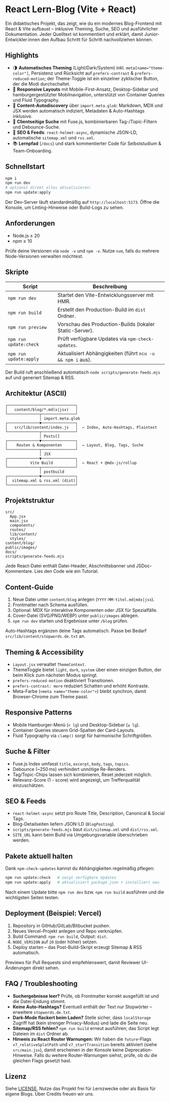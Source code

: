 # React Lern-Blog (Vite + React)

Ein didaktisches Projekt, das zeigt, wie du ein modernes Blog-Frontend mit React & Vite aufbaust – inklusive Theming, Suche, SEO und ausführlicher Dokumentation. Jeder Quelltext ist kommentiert und erklärt, damit Junior-Entwickler:innen den Aufbau Schritt für Schritt nachvollziehen können.

## Highlights

- 🌗 **Automatisches Theming** (Light/Dark/System) inkl. `meta[name="theme-color"]`, Persistenz und Rücksicht auf `prefers-contrast` & `prefers-reduced-motion`; der Theme-Toggle ist ein einzelner zyklischer Button, der die Modi durchschaltet.
- 📱 **Responsive Layouts** mit Mobile-First-Ansatz, Desktop-Sidebar und hamburgergestützter Mobilnavigation, unterstützt von Container Queries und Fluid Typography.
- 🧭 **Content-Autodiscovery** über `import.meta.glob`: Markdown, MDX und JSX werden automatisch indiziert, Metadaten & Auto-Hashtags inklusive.
- 🔎 **Clientseitige Suche** mit Fuse.js, kombinierbaren Tag-/Topic-Filtern und Debounce-Suche.
- 🧠 **SEO & Feeds**: `react-helmet-async`, dynamische JSON-LD, automatische `sitemap.xml` und `rss.xml`.
- 📚 **Lernpfad** (`/docs`) und stark kommentierter Code für Selbststudium & Team-Onboarding.

## Schnellstart

```bash
npm i
npm run dev
# optional direkt alles aktualisieren:
npm run update:apply
```

Der Dev-Server läuft standardmäßig auf `http://localhost:5173`. Öffne die Konsole, um Linting-Hinweise oder Build-Logs zu sehen.

## Anforderungen

- Node.js ≥ 20
- npm ≥ 10

Prüfe deine Versionen via `node -v` und `npm -v`. Nutze `nvm`, falls du mehrere Node-Versionen verwalten möchtest.

## Skripte

| Script               | Beschreibung                                                                 |
| -------------------- | ---------------------------------------------------------------------------- |
| `npm run dev`        | Startet den Vite-Entwicklungsserver mit HMR.                                 |
| `npm run build`      | Erstellt den Production-Build im `dist` Ordner.                              |
| `npm run preview`    | Vorschau des Production-Builds (lokaler Static-Server).                      |
| `npm run update:check` | Prüft verfügbare Updates via `npm-check-updates`.                         |
| `npm run update:apply` | Aktualisiert Abhängigkeiten (führt `ncu -u && npm i` aus).                |

Der Build ruft anschließend automatisch `node scripts/generate-feeds.mjs` auf und generiert Sitemap & RSS.

## Architektur (ASCII)

```
┌──────────────────────────────┐
│   content/blog/*.md(x|jsx)   │
└──────────────┬───────────────┘
               │ import.meta.glob
┌──────────────▼───────────────┐
│   src/lib/content/index.js   │  ← Index, Auto-Hashtags, Plaintext
└──────────────┬───────────────┘
               │ Posts[]
┌──────────────▼───────────────┐
│    Routen & Komponenten      │  ← Layout, Blog, Tags, Suche
└──────────────┬───────────────┘
               │ JSX
┌──────────────▼───────────────┐
│          Vite Build          │  ← React + @mdx-js/rollup
└──────────────┬───────────────┘
               │ postbuild
┌──────────────▼───────────────┐
│  sitemap.xml & rss.xml (dist)│
└──────────────────────────────┘
```

## Projektstruktur

```
src/
  App.jsx
  main.jsx
  components/
  routes/
  lib/content/
  styles/
content/blog/
public/images/
docs/
scripts/generate-feeds.mjs
```

Jede React-Datei enthält Datei-Header, Abschnittsbanner und JSDoc-Kommentare. Lies den Code wie ein Tutorial.

## Content-Guide

1. Neue Datei unter `content/blog` anlegen (`YYYY-MM-titel.md|mdx|jsx`).
2. Frontmatter nach Schema ausfüllen.
3. Optional: MDX für interaktive Komponenten oder JSX für Spezialfälle.
4. Cover-Datei (SVG/PNG/WEBP) unter `public/images` ablegen.
5. `npm run dev` starten und Ergebnisse unter `/blog` prüfen.

Auto-Hashtags ergänzen deine Tags automatisch. Passe bei Bedarf `src/lib/content/stopwords.de.txt` an.

## Theming & Accessibility

- `Layout.jsx` verwaltet `ThemeContext`.
- ThemeToggle bietet `light`, `dark`, `system` über einen einzigen Button, der beim Klick zum nächsten Modus springt.
- `prefers-reduced-motion` deaktiviert Transitionen.
- `prefers-contrast: more` reduziert Schatten und erhöht Kontraste.
- Meta-Farbe (`<meta name="theme-color">`) bleibt synchron, damit Browser-Chrome zum Theme passt.

## Responsive Patterns

- Mobile Hamburger-Menü (`< lg`) und Desktop-Sidebar (`≥ lg`).
- Container Queries steuern Grid-Spalten der Card-Layouts.
- Fluid Typography via `clamp()` sorgt für harmonische Schriftgrößen.

## Suche & Filter

- Fuse.js Index umfasst `title`, `excerpt`, `body`, `tags`, `topics`.
- Debounce (~250 ms) verhindert unnötige Re-Renders.
- Tag/Topic-Chips lassen sich kombinieren, Reset jederzeit möglich.
- Relevanz-Score (1 - score) wird angezeigt, um Trefferqualität einzuschätzen.

## SEO & Feeds

- `react-helmet-async` setzt pro Route Title, Description, Canonical & Social Tags.
- Blog-Detailseiten liefern JSON-LD (`BlogPosting`).
- `scripts/generate-feeds.mjs` baut `dist/sitemap.xml` und `dist/rss.xml`.
- `SITE_URL` kann beim Build via Umgebungsvariable überschrieben werden.

## Pakete aktuell halten

Dank `npm-check-updates` kannst du Abhängigkeiten regelmäßig pflegen:

```bash
npm run update:check   # zeigt verfügbare Updates
npm run update:apply   # aktualisiert package.json + installiert neu
```

Nach einem Update bitte `npm run dev` bzw. `npm run build` ausführen und die wichtigsten Seiten testen.

## Deployment (Beispiel: Vercel)

1. Repository in GitHub/GitLab/Bitbucket pushen.
2. Neues Vercel-Projekt anlegen und Repo verknüpfen.
3. Build Command: `npm run build`, Output: `dist`.
4. `NODE_VERSION` auf `20` (oder höher) setzen.
5. Deploy starten – das Post-Build-Skript erzeugt Sitemap & RSS automatisch.

Previews für Pull Requests sind empfehlenswert, damit Reviewer UI-Änderungen direkt sehen.

## FAQ / Troubleshooting

- **Suchergebnisse leer?** Prüfe, ob Frontmatter korrekt ausgefüllt ist und die Datei-Endung stimmt.
- **Keine Auto-Hashtags?** Eventuell enthält der Text nur Stopwörter – erweitere `stopwords.de.txt`.
- **Dark-Mode flackert beim Laden?** Stelle sicher, dass `localStorage` Zugriff hat (kein strenger Privacy-Modus) und lade die Seite neu.
- **Sitemap/RSS fehlen?** `npm run build` erneut ausführen; das Script legt Dateien im `dist` Ordner ab.
- **Hinweis zu React Router Warnungen:** Wir haben die `future`-Flags `v7_relativeSplatPath` und `v7_startTransition` bereits aktiviert (siehe `src/main.jsx`), damit erscheinen in der Konsole keine Deprecation-Hinweise. Falls du weitere Router-Warnungen siehst, prüfe, ob du die gleichen Flags gesetzt hast.

## Lizenz

Siehe [LICENSE](LICENSE). Nutze das Projekt frei für Lernzwecke oder als Basis für eigene Blogs. Über Credits freuen wir uns.
